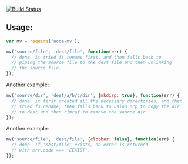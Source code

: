[![Build Status](https://secure.travis-ci.org/andrewrk/node-mv.png)](http://travis-ci.org/andrewrk/node-mv)

Usage:
------

```js
var mv = require('node-mv');

mv('source/file', 'dest/file', function(err) {
  // done. it tried fs.rename first, and then falls back to
  // piping the source file to the dest file and then unlinking
  // the source file.
});
```

Another example:

```js
mv('source/dir', 'dest/a/b/c/dir', {mkdirp: true}, function(err) {
  // done. it first created all the necessary directories, and then
  // tried fs.rename, then falls back to using ncp to copy the dir
  // to dest and then rimraf to remove the source dir
});
```

Another example:

```js
mv('source/file', 'dest/file', {clobber: false}, function(err) {
  // done. If 'dest/file' exists, an error is returned
  // with err.code === 'EEXIST'.
});
```
